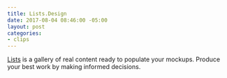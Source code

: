```yaml
---
title: Lists.Design
date: 2017-08-04 08:46:00 -05:00
layout: post
categories:
- clips
---
```


[Lists](https://www.lists.design/) is a gallery of real content ready to populate your mockups. Produce your best work by making informed decisions.
